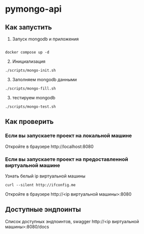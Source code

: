 # pymongo-api

## Как запустить

1. Запуск mongodb и приложения

```shell

docker compose up -d

```

2. Инициализация

```shell
./scripts/mongo-init.sh
```


3. Заполняем mongodb данными

```shell
./scripts/mongo-fill.sh
```


3. тестируем mongodb

```shell
./scripts/mongo-test.sh
```

## Как проверить

### Если вы запускаете проект на локальной машине

Откройте в браузере http://localhost:8080

### Если вы запускаете проект на предоставленной виртуальной машине

Узнать белый ip виртуальной машины

```shell
curl --silent http://ifconfig.me
```

Откройте в браузере http://<ip виртуальной машины>:8080

## Доступные эндпоинты

Список доступных эндпоинтов, swagger http://<ip виртуальной машины>:8080/docs